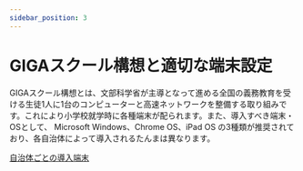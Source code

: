 ```yaml
---
sidebar_position: 3
---
```



# GIGAスクール構想と適切な端末設定

GIGAスクール構想とは、文部科学省が主導となって進める全国の義務教育を受ける生徒1人に1台のコンピューターと高速ネットワークを整備する取り組みです。これにより小学校就学時に各種端末が配られます。また、導入すべき端末・OSとして、 Microsoft Windows、Chrome OS、iPad OS の3種類が推奨されており、各自治体によって導入されるたんまは異なります。

[自治体ごとの導入端末](devises)